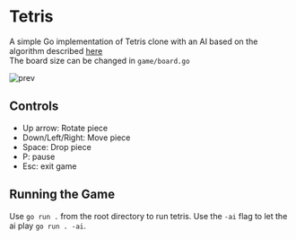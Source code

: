 # Tetris

A simple Go implementation of Tetris clone with an AI based on the algorithm described [here](https://codemyroad.wordpress.com/2013/04/14/tetris-ai-the-near-perfect-player/)\
The board size can be changed in `game/board.go`

![prev](https://user-images.githubusercontent.com/29070949/166774808-b7c6ef9c-696c-4007-8405-7c7392ed6373.png)

## Controls
- Up arrow: Rotate piece
- Down/Left/Right: Move piece
- Space: Drop piece
- P: pause
- Esc: exit game

## Running the Game
Use `go run .` from the root directory to run tetris. Use the `-ai` flag to let the ai play `go run . -ai`.
